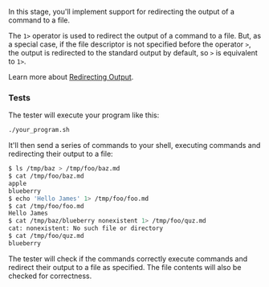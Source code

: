 In this stage, you'll implement support for redirecting the output of a command to a file.

The `1>` operator is used to redirect the output of a command to a file.
But, as a special case, if the file descriptor is not specified before the operator `>`, the output is redirected to the standard output by default, so `>` is equivalent to `1>`.

Learn more about [Redirecting Output](https://www.gnu.org/software/bash/manual/bash.html#Redirecting-Output).

### Tests

The tester will execute your program like this:

```bash
./your_program.sh
```

It'll then send a series of commands to your shell, executing commands and redirecting their output to a file:

```bash
$ ls /tmp/baz > /tmp/foo/baz.md
$ cat /tmp/foo/baz.md
apple
blueberry
$ echo 'Hello James' 1> /tmp/foo/foo.md
$ cat /tmp/foo/foo.md
Hello James
$ cat /tmp/baz/blueberry nonexistent 1> /tmp/foo/quz.md
cat: nonexistent: No such file or directory
$ cat /tmp/foo/quz.md
blueberry
```

The tester will check if the commands correctly execute commands and redirect their output to a file as specified.
The file contents will also be checked for correctness.